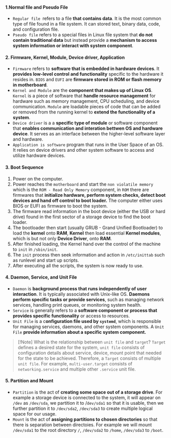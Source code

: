 #### 1.Normal file and Pseudo File

+ `Regular file `refers to a file **that contains data**. It is the most common type of file found in a file system. It can stored text, binary data, code, and configuration file.
+ `Pseudo file` refers to a special files in Linux file system that **do not contain traditional data** but instead provide a **mechanism to access system information or interact with system component**.

#### 2. Firmware, Kernel, Module, Device driver, Application

+ `Firmware` refers to **software that is embedded in hardware devices**. It **provides low-level control and functionality** specific to the hardware it resides in. `BIOS` and `EUFI` are **firmware stored in ROM or flash memory in motherboard**. 
+ `Kernel and Module` are the **component that makes up of Linux OS**. `Kernel` is a piece of software that **handle resource management** for hardware such as memory management, CPU scheduling, and device communication. `Module` are loadable pieces of code that can be added or removed from the running kernel to **extend the functionality of a system**.
+ `Device driver` is a a **specific type of module** or software component that **enables communication and interation bettwen OS and hardware device**. It serves as an interface between the higher-level software layer and hardware.
+ `Application is software` program that runs in the User Space of an OS. It relies on device drivers and other system software to access and utilize hardware devices.

#### 3. Boot Sequence

1. Power on the computer.
2. Power reaches the `motherboard` and start the `non violatile memory` which is the `ROM - Read Only Memory` component, in `ROM` there are firmwares that **initialize hardware, perform system checks, detect boot devices and hand off control to boot loader.** The computer either uses BIOS or EUFI as firmware to boot the system.
3. The firmware read information in the boot device (either the USB or hard drive) found in the first sector of a storage device to find the boot loader.
4. The bootloader then start (usually GRUB - Grand Unified Bootloader) to load the **kernel** onto **RAM**, **Kernel** then load essential **Kernel modules**, which is but not only **Device Driver**, onto **RAM**.
5. After finished loading, the Kernel hand over the control of the machine to `init` in `/sbin/init`.
6. The `init` process then seek information and action in `/etc/inittab` such as runlevel and start up scripts.
7. After executing all the scripts, the system is now ready to use.

#### 4. Daemon, Service, and Unit File

+ `Daemon` is **background process that runs independently of user interaction**. It is typically associated with Unix-like OS. **Daemons perform specific tasks or provide services**, such as managing network services, handling print queues, or monitoring system health.
+ `Service` is generally refers to a **software component or process that provides specific functionality** or access to resources.
+ `Unit File` is a c**onfiguration file used by `systemd`**, which is responsible for managing services, daemons, and other system components. A `Unit File` **provide information about a specific system component.**

>[!Note] What is the relationship between `unit file` and `target`?
>`Target` defines a desired state for the system, `unit file` consists of configuration details about service, device, mount point that needed for the state to be achieved.
>Therefore, a `Target` consists of multiple `unit file`. For example, `multi-user.target` consists of `networking.service` and multiple other `.service` unit file.


#### 5. Partition and Mount

+ `Partition` is the act of **creating some space out of a storage drive**. For example a storage device is connected to the system, it will appear on` /dev` as `/dev/sda`, we partition it to /`dev/sda1` so that it is usable, then we further partition it to `/dev/sda2`, `/dev/sda3` to create multiple logical space for our usage.
+ `Mount` is the act of **assigning partitions to chosen directories** so that there is separation between directoies. For example we will mount `/dev/sda1` to the root directory `/`, `/dev/sda2` to `/home`, `/dev/sda3` to `/boot`.
